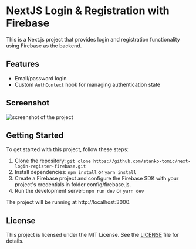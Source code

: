 # NextJS Login & Registration with Firebase

This is a Next.js project that provides login and registration functionality using Firebase as the backend.

## Features

- Email/password login
- Custom `AuthContext` hook for managing authentication state

## Screenshot
![screenshot of the project](https://i.imgur.com/kuTT2RZ.png)

## Getting Started

To get started with this project, follow these steps:

1. Clone the repository: `git clone https://github.com/stanko-tomic/next-login-register-firebase.git`
2. Install dependencies: `npm install` or `yarn install`
3. Create a Firebase project and configure the Firebase SDK with your project's credentials in folder config/firebase.js.
4. Run the development server: `npm run dev` or `yarn dev`

The project will be running at http://localhost:3000.

## License

This project is licensed under the MIT License. See the [LICENSE](LICENSE) file for details.
